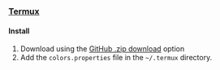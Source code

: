 ### [Termux](https://termux.dev/en/)

#### Install

1. Download using the [GitHub .zip download](https://github.com/moonbloom-theme/termux/archive/master.zip) option
2. Add the `colors.properties` file in the `~/.termux` directory.

